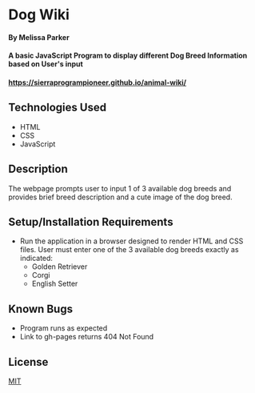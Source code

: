 # Dog Wiki

#### By Melissa Parker

#### A basic JavaScript Program to display different Dog Breed Information based on User's input

#### https://sierraprogrampioneer.github.io/animal-wiki/

## Technologies Used 

* HTML
*  CSS
*  JavaScript

## Description

The webpage prompts user to input 1 of 3 available dog breeds and provides brief breed description and a cute image of the dog breed.

## Setup/Installation Requirements

* Run the application in a browser designed to render HTML and CSS files.  User must enter one of the 3 available dog breeds exactly as indicated:
  * Golden Retriever
  * Corgi
  * English Setter

## Known Bugs

* Program runs as expected
* Link to gh-pages returns 404 Not Found

## License

[MIT](https://choosealicense.com/licenses/mit/)
